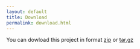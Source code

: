 ```yaml
---
layout: default
title: Download 
permalink: download.html
---
```




You can dowload this project in format [zip](https://github.com/parcoach/parcoach/archive/master.zip) or [tar.gz](https://github.com/parcoach/parcoach/archive/master.tar.gz)

